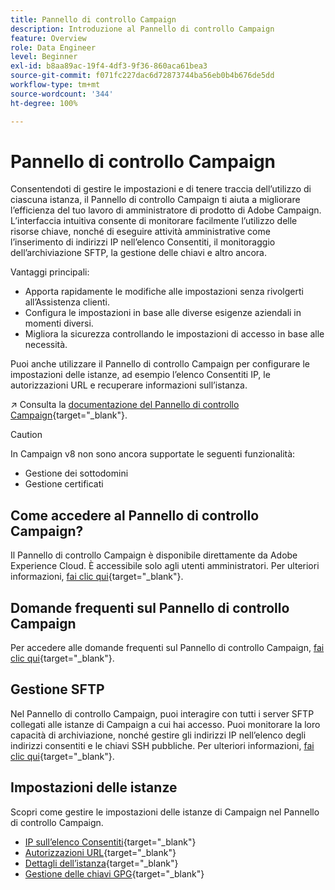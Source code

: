 ```yaml
---
title: Pannello di controllo Campaign
description: Introduzione al Pannello di controllo Campaign
feature: Overview
role: Data Engineer
level: Beginner
exl-id: b8aa89ac-19f4-4df3-9f36-860aca61bea3
source-git-commit: f071fc227dac6d72873744ba56eb0b4b676de5dd
workflow-type: tm+mt
source-wordcount: '344'
ht-degree: 100%

---
```


# Pannello di controllo Campaign

Consentendoti di gestire le impostazioni e di tenere traccia dell’utilizzo di ciascuna istanza, il Pannello di controllo Campaign ti aiuta a migliorare l’efficienza del tuo lavoro di amministratore di prodotto di Adobe Campaign. L’interfaccia intuitiva consente di monitorare facilmente l’utilizzo delle risorse chiave, nonché di eseguire attività amministrative come l’inserimento di indirizzi IP nell’elenco Consentiti, il monitoraggio dell’archiviazione SFTP, la gestione delle chiavi e altro ancora.

Vantaggi principali:

* Apporta rapidamente le modifiche alle impostazioni senza rivolgerti all’Assistenza clienti.
* Configura le impostazioni in base alle diverse esigenze aziendali in momenti diversi.
* Migliora la sicurezza controllando le impostazioni di accesso in base alle necessità.

Puoi anche utilizzare il Pannello di controllo Campaign per configurare le impostazioni delle istanze, ad esempio l’elenco Consentiti IP, le autorizzazioni URL e recuperare informazioni sull’istanza.

↗️ Consulta la [documentazione del Pannello di controllo Campaign](https://experienceleague.adobe.com/docs/control-panel/using/control-panel-home.html?lang=it){target=&quot;_blank&quot;}.

>[!CAUTION]
> In Campaign v8 non sono ancora supportate le seguenti funzionalità:
>
>* Gestione dei sottodomini
>* Gestione certificati

>


## Come accedere al Pannello di controllo Campaign?

Il Pannello di controllo Campaign è disponibile direttamente da Adobe Experience Cloud. È accessibile solo agli utenti amministratori. Per ulteriori informazioni, [fai clic qui](https://experienceleague.adobe.com/docs/control-panel/using/discover-control-panel/accessing-control-panel.html?lang=it){target=&quot;_blank&quot;}.

## Domande frequenti sul Pannello di controllo Campaign

Per accedere alle domande frequenti sul Pannello di controllo Campaign, [fai clic qui](https://experienceleague.adobe.com/docs/control-panel/using/faq.html?lang=it#control-panel){target=&quot;_blank&quot;}.

## Gestione SFTP

Nel Pannello di controllo Campaign, puoi interagire con tutti i server SFTP collegati alle istanze di Campaign a cui hai accesso. Puoi monitorare la loro capacità di archiviazione, nonché gestire gli indirizzi IP nell’elenco degli indirizzi consentiti e le chiavi SSH pubbliche. Per ulteriori informazioni, [fai clic qui](https://experienceleague.adobe.com/docs/control-panel/using/sftp-management/about-sftp-management.html?lang=it#sftp-management){target=&quot;_blank&quot;}.

## Impostazioni delle istanze

Scopri come gestire le impostazioni delle istanze di Campaign nel Pannello di controllo Campaign.
* [IP sull’elenco Consentiti](https://experienceleague.adobe.com/docs/control-panel/using/instances-settings/ip-allow-listing-instance-access.html?lang=it){target=&quot;_blank&quot;}
* [Autorizzazioni URL](https://experienceleague.adobe.com/docs/control-panel/using/instances-settings/url-permissions.html?lang=it){target=&quot;_blank&quot;}
* [Dettagli dell’istanza](https://experienceleague.adobe.com/docs/control-panel/using/instances-settings/instance-details.html?lang=it){target=&quot;_blank&quot;}
* [Gestione delle chiavi GPG](https://experienceleague.adobe.com/docs/control-panel/using/instances-settings/gpg-keys-management.html?lang=it){target=&quot;_blank&quot;}
